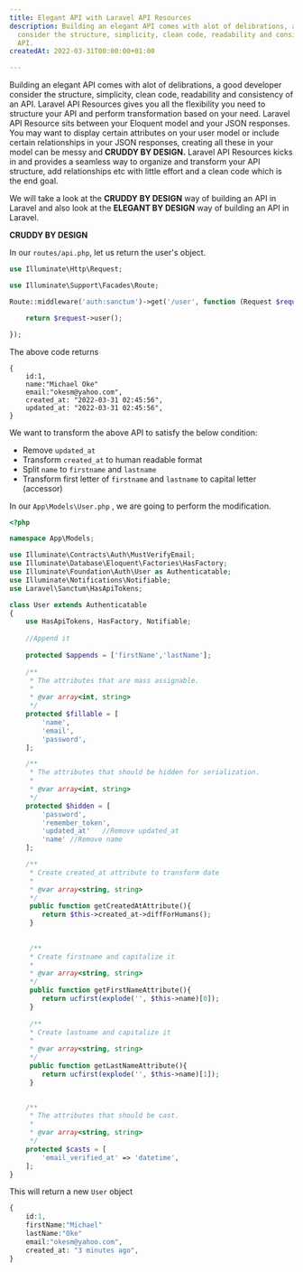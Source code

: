 ```yaml
---
title: Elegant API with Laravel API Resources
description: Building an elegant API comes with alot of delibrations, a good developer
  consider the structure, simplicity, clean code, readability and consistency of an
  API.
createdAt: 2022-03-31T00:00:00+01:00

---
```

Building an elegant API comes with alot of delibrations, a good developer consider the structure, simplicity, clean code, readability and consistency of an API. Laravel API Resources gives you all the flexibility you need to structure your API and perform transformation based on your need. Laravel API Resource sits between your Eloquent model and your JSON responses. You may want to display certain attributes on your user model or include certain relationships in your JSON responses, creating all these in your model can be messy and **CRUDDY BY DESIGN.** Laravel API Resources kicks in and provides a seamless way to organize and transform your API structure, add relationships etc with little effort and a clean code which is the end goal.

We will take a look at the **CRUDDY BY DESIGN** way of building an API in Laravel and also look at the **ELEGANT BY DESIGN** way of building an API in Laravel.

**CRUDDY BY DESIGN**

In our `routes/api.php`, let us return the user's object.

```php
use Illuminate\Http\Request;

use Illuminate\Support\Facades\Route;

Route::middleware('auth:sanctum')->get('/user', function (Request $request) {

	return $request->user();

});
```

The above code returns

    {
    	id:1,
        name:"Michael Oke"
        email:"okesm@yahoo.com",
        created_at: "2022-03-31 02:45:56",
        updated_at: "2022-03-31 02:45:56",
    }

We want to transform the above API to satisfy the below condition:

* Remove `updated_at`
* Transform `created_at` to human readable format
* Split  `name` to `firstname` and `lastname`
* Transform first letter of `firstname` and `lastname` to capital letter (accessor)

In our `App\Models\User.php` , we are going to perform the modification.

```php
<?php

namespace App\Models;

use Illuminate\Contracts\Auth\MustVerifyEmail;
use Illuminate\Database\Eloquent\Factories\HasFactory;
use Illuminate\Foundation\Auth\User as Authenticatable;
use Illuminate\Notifications\Notifiable;
use Laravel\Sanctum\HasApiTokens;

class User extends Authenticatable
{
    use HasApiTokens, HasFactory, Notifiable;
	
    //Append it
    
    protected $appends = ['firstName','lastName'];
    
    /**
     * The attributes that are mass assignable.
     *
     * @var array<int, string>
     */
    protected $fillable = [
        'name',
        'email',
        'password',
    ];

    /**
     * The attributes that should be hidden for serialization.
     *
     * @var array<int, string>
     */
    protected $hidden = [
        'password',
        'remember_token',
        'updated_at'   //Remove updated_at
        'name' //Remove name
    ];

	/**
     * Create created_at attribute to transform date
     *
     * @var array<string, string>
     */
     public function getCreatedAtAttribute(){
     	return $this->created_at->diffForHumans();
     }
     
     
     /**
     * Create firstname and capitalize it
     *
     * @var array<string, string>
     */
     public function getFirstNameAttribute(){
     	return ucfirst(explode('', $this->name)[0]);
     }
     
     /**
     * Create lastname and capitalize it
     *
     * @var array<string, string>
     */
     public function getLastNameAttribute(){
     	return ucfirst(explode('', $this->name)[1]);
     }
     

    /**
     * The attributes that should be cast.
     *
     * @var array<string, string>
     */
    protected $casts = [
        'email_verified_at' => 'datetime',
    ];
}
```

This will return a new `User` object

```php
{
	id:1,
    firstName:"Michael"
    lastName:"Oke"
    email:"okesm@yahoo.com",
    created_at: "3 minutes ago",
}
```